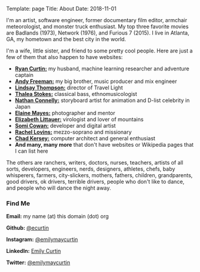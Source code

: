 Template: page
Title: About
Date: 2018-11-01

I'm an artist, software engineer, former documentary film editor,
armchair meteorologist, and monster truck enthusiast.
My top three favorite movies are Badlands (1973), Network (1976), and Furious 7 (2015).
I live in Atlanta, GA, my hometown and the best city in the world.

I'm a wife, little sister, and friend to some pretty cool people.
Here are just a few of them that also happen to have websites:

- **[Ryan Curtin:](http://ratml.org/)** my husband, machine learning researcher and adventure captain
- **[Andy Freeman:](http://andyfreemanaudio.com/)** my big brother, music producer and mix engineer
- **[Lindsay Thompson:](http://www.suchtalltales.com/)** director of Travel Light
- **[Thalea Stokes:](http://chicago.academia.edu/ThaleaStokes)** classical bass, ethnomusicologist
- **[Nathan Connelly:](http://nconnelly.com/)** storyboard artist for animation and D-list celebrity in Japan
- **[Elaine Mayes:](https://en.wikipedia.org/wiki/Elaine_Mayes)** photographer and mentor
- **[Elizabeth Littauer:](https://www.researchgate.net/profile/Elizabeth_Littauer)** virologist and lover of mountains
- **[Somi Cowan:](http://somiyoon.com/)** developer and digital artist
- **[Rachel Lovins:](https://rachellovins.wordpress.com/)** mezzo-soprano and missionary
- **[Chad Kersey:](http://www.cdkersey.com/)** computer architect and general enthusiast
- **And many, many more** that don't have websites or Wikipedia pages that I can list here

The others are ranchers, writers, doctors, nurses, teachers, artists of all sorts, 
developers, engineers, nerds, designers, athletes, chefs, baby whisperers, farmers, 
city-slickers, mothers, fathers, children, grandparents, good drivers, ok drivers, 
terrible drivers, people who don't like to dance, and people who will dance the night away.

<div class="divider-line"></div>

### Find Me

**Email:** my name (at) this domain (dot) org

**Github:** [@ecurtin](https://github.com/ecurtin)

**Instagram:** [@emilymaycurtin](https://www.instagram.com/emilymaycurtin)

**LinkedIn:** [Emily Curtin](https://www.linkedin.com/in/emilymaycurtin)

**Twitter:** [@emilymaycurtin](https://twitter.com/emilymaycurtin)
